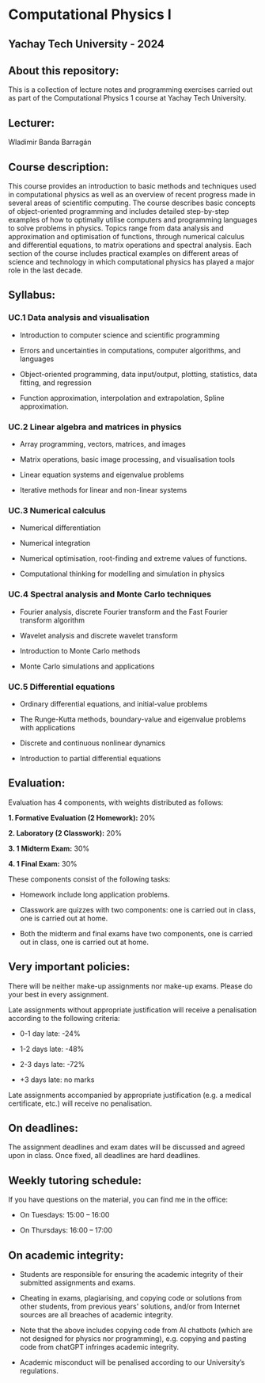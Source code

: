 # Computational Physics I 

## Yachay Tech University - 2024

## About this repository:
This is a collection of lecture notes and programming exercises carried out as part of the Computational Physics 1 course at Yachay Tech University.

## Lecturer:
Wladimir Banda Barragán

## Course description:
This course provides an introduction to basic methods and techniques used in computational physics as well as an overview of recent progress made in several areas of scientific computing. The course describes basic concepts of object-oriented programming and includes detailed step-by-step examples of how to optimally utilise computers and programming languages to solve problems in physics. Topics range from data analysis and approximation and optimisation of functions, through numerical calculus and differential equations, to matrix operations and spectral analysis. Each section of the course includes practical examples on different areas of science and technology in which computational physics has played a major role in the last decade.

## Syllabus:

### UC.1 Data analysis and visualisation

- Introduction to computer science and scientific programming

- Errors and uncertainties in computations, computer algorithms, and languages

- Object-oriented programming, data input/output, plotting, statistics, data fitting, and regression

- Function approximation, interpolation and extrapolation, Spline approximation.

### UC.2 Linear algebra and matrices in physics

- Array programming, vectors, matrices, and images

- Matrix operations, basic image processing, and visualisation tools

- Linear equation systems and eigenvalue problems

- Iterative methods for linear and non-linear systems

### UC.3 Numerical calculus

- Numerical differentiation

- Numerical integration

- Numerical optimisation, root-finding and extreme values of functions.

- Computational thinking for modelling and simulation in physics

### UC.4 Spectral analysis and Monte Carlo techniques

- Fourier analysis, discrete Fourier transform and the Fast Fourier transform algorithm

- Wavelet analysis and discrete wavelet transform

- Introduction to Monte Carlo methods

- Monte Carlo simulations and applications

### UC.5 Differential equations

- Ordinary differential equations, and initial-value problems

- The Runge-Kutta methods, boundary-value and eigenvalue problems with applications

- Discrete and continuous nonlinear dynamics

- Introduction to partial differential equations


## Evaluation:

Evaluation has 4 components, with weights distributed as follows:

**1. Formative Evaluation (2 Homework):** 20%

**2. Laboratory (2 Classwork):** 20%

**3. 1 Midterm Exam:** 30%

**4. 1 Final Exam:** 30%

These components consist of the following tasks:

- Homework include long application problems.

- Classwork are quizzes with two components: one is carried out in class, one is carried out at home.

- Both the midterm and final exams have two components, one is carried out in class, one is carried out at home.


## Very important policies:

There will be neither make-up assignments nor make-up exams. Please do your best in every assignment.

Late assignments without appropriate justification will receive a penalisation according to the following criteria:

- 0-1 day late: -24%

- 1-2 days late: -48%

- 2-3 days late: -72%

- +3 days late: no marks

Late assignments accompanied by appropriate justification (e.g. a medical certificate, etc.) will receive no penalisation.


## On deadlines:

The assignment deadlines and exam dates will be discussed and agreed upon in class. Once fixed, all deadlines are hard deadlines.


## Weekly tutoring schedule:

If you have questions on the material, you can find me in the office:

- On Tuesdays: 15:00 – 16:00 

- On Thursdays: 16:00 – 17:00


## On academic integrity:

- Students are responsible for ensuring the academic integrity of their submitted assignments and exams.

- Cheating in exams, plagiarising, and copying code or solutions from other students, from previous years' solutions, and/or from Internet sources are all breaches of academic integrity.
  
- Note that the above includes copying code from AI chatbots (which are not designed for physics nor programming), e.g. copying and pasting code from chatGPT infringes academic integrity.

- Academic misconduct will be penalised according to our University’s regulations.
